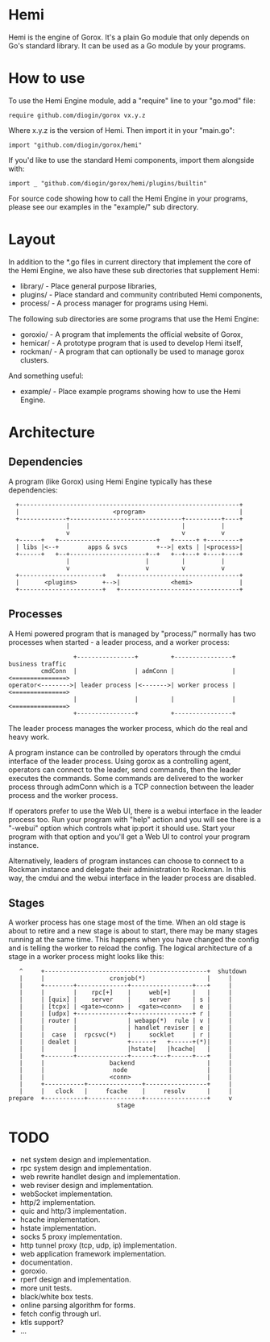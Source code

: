 Hemi
====

Hemi is the engine of Gorox. It's a plain Go module that only depends on Go's
standard library. It can be used as a Go module by your programs.


How to use
==========

To use the Hemi Engine module, add a "require" line to your "go.mod" file:

    require github.com/diogin/gorox vx.y.z

Where x.y.z is the version of Hemi. Then import it in your "main.go":

    import "github.com/diogin/gorox/hemi"

If you'd like to use the standard Hemi components, import them alongside with:

    import _ "github.com/diogin/gorox/hemi/plugins/builtin"

For source code showing how to call the Hemi Engine in your programs, please see
our examples in the "example/" sub directory.


Layout
======

In addition to the *.go files in current directory that implement the core of
the Hemi Engine, we also have these sub directories that supplement Hemi:

  * library/  - Place general purpose libraries,
  * plugins/  - Place standard and community contributed Hemi components,
  * process/  - A process manager for programs using Hemi.

The following sub directories are some programs that use the Hemi Engine:

  * goroxio/  - A program that implements the official website of Gorox,
  * hemicar/  - A prototype program that is used to develop Hemi itself,
  * rockman/  - A program that can optionally be used to manage gorox clusters.

And something useful:

  * example/  - Place example programs showing how to use the Hemi Engine.


Architecture
============

Dependencies
------------

A program (like Gorox) using Hemi Engine typically has these dependencies:

```
  +-------------------------------------------------------------+
  |                          <program>                          |
  +-------------+-------------------------------+----------+----+
                |                               |          |
                v                               v          v
  +------+   +---------------------------+   +------+ +---------+
  | libs |<--+        apps & svcs        +-->| exts | |<process>|
  +------+   +--+---------------------+--+   +--+---+ +----+----+
                |                     |         |          |
                v                     v         v          v
  +-----------------------+   +---------------------------------+
  |       <plugins>       +-->|              <hemi>             |
  +-----------------------+   +---------------------------------+
```

Processes
---------

A Hemi powered program that is managed by "process/" normally has two processes
when started - a leader process, and a worker process:

```
                  +----------------+         +----------------+ business traffic
         cmdConn  |                | admConn |                |<===============>
operator<-------->| leader process |<------->| worker process |<===============>
                  |                |         |                |<===============>
                  +----------------+         +----------------+
```

The leader process manages the worker process, which do the real and heavy work.

A program instance can be controlled by operators through the cmdui interface of
the leader process. Using gorox as a controlling agent, operators can connect to
the leader, send commands, then the leader executes the commands. Some commands
are delivered to the worker process through admConn which is a TCP connection
between the leader process and the worker process.

If operators prefer to use the Web UI, there is a webui interface in the leader
process too. Run your program with "help" action and you will see there is a
"-webui" option which controls what ip:port it should use. Start your program
with that option and you'll get a Web UI to control your program instance.

Alternatively, leaders of program instances can choose to connect to a Rockman
instance and delegate their administration to Rockman. In this way, the cmdui
and the webui interface in the leader process are disabled.

Stages
------

A worker process has one stage most of the time. When an old stage is about to
retire and a new stage is about to start, there may be many stages running at
the same time. This happens when you have changed the config and is telling the
worker to reload the config. The logical architecture of a stage in a worker
process might looks like this:

```
   ^     +---------------------------------------------+  shutdown
   |     |                  cronjob(*)                 |     |
   |     +--------+--------------+-----------------+---+     |
   |     |        |    rpc[+]    |     web[+]      |   |     |
   |     | [quix] |    server    |     server      | s |     |
   |     | [tcpx] | <gate><conn> |  <gate><conn>   | e |     |
   |     | [udpx] +--------------+-----------------+ r |     |
   |     | router |              | webapp(*)  rule | v |     |
   |     |        |              | handlet reviser | e |     |
   |     |  case  |  rpcsvc(*)   |     socklet     | r |     |
   |     | dealet |              +------+   +------+(*)|     |
   |     |        |              |hstate|   |hcache|   |     |
   |     +--------+--------------+------+---+------+---+     |
   |     |                  backend                    |     |
   |     |                   node                      |     |
   |     |                  <conn>                     |     |
   |     +-----------+---------------+-----------------+     |
   |     |   clock   |     fcache    |     resolv      |     |
prepare  +-----------+---------------+-----------------+     v
                              stage

```


TODO
====

* net system design and implementation.
* rpc system design and implementation.
* web rewrite handlet design and implementation.
* web reviser design and implementation.
* webSocket implementation.
* http/2 implementation.
* quic and http/3 implementation.
* hcache implementation.
* hstate implementation.
* socks 5 proxy implementation.
* http tunnel proxy (tcp, udp, ip) implementation.
* web application framework implementation.
* documentation.
* goroxio.
* rperf design and implementation.
* more unit tests.
* black/white box tests.
* online parsing algorithm for forms.
* fetch config through url.
* ktls support?
* ...
